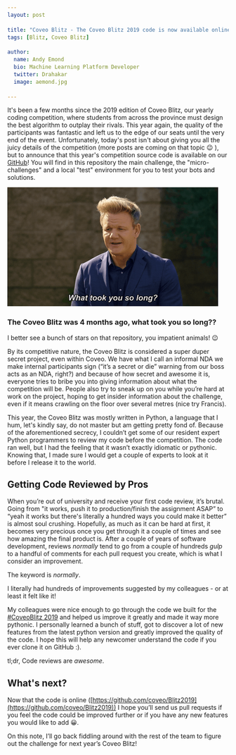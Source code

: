 ```yaml
---
layout: post

title: "Coveo Blitz - The Coveo Blitz 2019 code is now available online!"
tags: [Blitz, Coveo Blitz]

author:
  name: Andy Emond
  bio: Machine Learning Platform Developer
  twitter: Drahakar
  image: aemond.jpg

---
```


It's been a few months since the 2019 edition of Coveo Blitz, our yearly coding competition, where students from across the province must design the best algorithm to outplay their rivals. This year again, the quality of the participants was fantastic and left us to the edge of our seats until the very end of the event. Unfortunately, today's post isn't about giving you all the juicy details of the competition (more posts are coming on that topic 😉 ), but to announce that this year's competition source code is available on our [GitHub](https://github.com/coveo/Blitz2019)! You will find in this repository the main challenge, the "micro-challenges" and a local "test" environment for you to test your bots and solutions.

<!-- more -->


![What took you so long?](/images/2019-04-03/whattookyousolong.gif "What took you so long?")

### The Coveo Blitz was 4 months ago, what took you so long??

I better see a bunch of stars on that repository, you impatient animals! 😉

By its competitive nature, the Coveo Blitz is considered a super duper secret project, even within Coveo. We have what I call an informal NDA we make internal participants sign (“it’s a secret or die” warning from our boss acts as an NDA, right?) and because of how secret and awesome it is, everyone tries to bribe you into giving information about what the competition will be. People also try to sneak up on you while you’re hard at work on the project, hoping to get insider information about the challenge, even if it means crawling on the floor over several metres (nice try Francis).


This year, the Coveo Blitz was mostly written in Python, a language that I hum, let's kindly say, do not master but am getting pretty fond of. Because of the aforementioned secrecy, I couldn’t get some of our resident expert Python programmers to review my code before the competition. The code ran well, but I had the feeling that it wasn’t exactly idiomatic or pythonic. Knowing that, I made sure I would get a couple of experts to look at it before I release it to the world. 


## Getting Code Reviewed by Pros

When you’re out of university and receive your first code review, it’s brutal. Going from "it works, push it to production/finish the assignment ASAP” to “yeah it works but there's literally a hundred ways you could make it better” is almost soul crushing. Hopefully, as much as it can be hard at first, it becomes very precious once you get through it a couple of times and see how amazing the final product is. After a couple of years of software development, reviews _normally_ tend to go from a couple of hundreds *gulp* to a handful of comments for each pull request you create, which is what I consider an improvement.

The keyword is _normally_.

I literally had hundreds of improvements suggested by my colleagues - or at least it felt like it!

My colleagues were nice enough to go through the code we built for the [#CoveoBlitz 2019](https://twitter.com/search?f=tweets&vertical=default&q=%23coveoblitz&src=typd) and helped us improve it greatly and made it way more pythonic. I personally learned a bunch of stuff, got to discover a lot of new features from the latest python version and greatly improved the quality of the code. I hope this will help any newcomer understand the code if you ever clone it on GitHub :). 

tl;dr, Code reviews are *awesome*.

## What's next?

Now that the code is online ([https://github.com/coveo/Blitz2019](https://github.com/coveo/Blitz2019)) I hope you’ll send us pull requests if you feel the code could be improved further or if you have any new features you would like to add 😀.

On this note, I’ll go back fiddling around with the rest of the team to figure out the challenge for next year’s Coveo Blitz!
